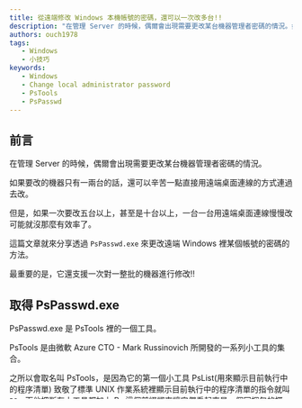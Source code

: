 ```yaml
---
title: 從遠端修改 Windows 本機帳號的密碼，還可以一次改多台!!
description: "在管理 Server 的時候，偶爾會出現需要更改某台機器管理者密碼的情況。如果要改的機器只有一兩台的話，還可以辛苦一點直接用遠端桌面連線的方式連過去改。但是，如果一次要改五台以上，甚至是十台以上，可能就會需要更聰明一點的方法了。"
authors: ouch1978
tags: 
   - Windows
   - 小技巧
keywords: 
   - Windows
   - Change local administrator password
   - PsTools
   - PsPasswd
---
```


## 前言

在管理 Server 的時候，偶爾會出現需要更改某台機器管理者密碼的情況。

如果要改的機器只有一兩台的話，還可以辛苦一點直接用遠端桌面連線的方式連過去改。

但是，如果一次要改五台以上，甚至是十台以上，一台一台用遠端桌面連線慢慢改可能就沒那麼有效率了。

這篇文章就來分享透過 `PsPasswd.exe` 來更改遠端 Windows 裡某個帳號的密碼的方法。

最重要的是，它還支援一次對一整批的機器進行修改!!

<!--truncate-->

## 取得 PsPasswd.exe

PsPasswd.exe 是 PsTools 裡的一個工具。

PsTools 是由微軟 Azure CTO - Mark Russinovich 所開發的一系列小工具的集合。

之所以會取名叫 PsTools，是因為它的第一個小工具 PsList(用來顯示目前執行中的程序清單) 致敬了標準 UNIX 作業系統裡顯示目前執行中的程序清單的指令就叫 `PS`，而他把所有小工具都加上 Ps 這個前綴詞來讓它們看起來是一個同捆包的概念，整個套裝就叫 PsTools。

說完故事，PsTools 的下載點在 [這裡](https://download.sysinternals.com/files/PSTools.zip "Download PsTools Suite")。

下載並且解壓縮之後，你應該就會看到裡面包含了今天的主角 - `PsPasswd.exe`。

## 所以我該怎麼使用呢?

我們可以透過命令提示字元切換到 PsPasswd.exe 的所在目錄，然後透過下面的指令來執行它：

```powershell
pspasswd {\\遠端機器的名稱或 IP} -u {擁有遠端管理者權限的帳號} -p {擁有遠端管理者權限帳號的密碼} {要被更改密碼的遠端帳號} {新密碼}
```

:::tip 小提示
1. 如果忽略遠端機器的名稱或 IP 的話，指令會在本機執行，也就是會修改到本機中指定帳號的密碼。
2. 如果沒輸入 -p 參數的話，屆時會跳出一個視窗讓我們輸入密碼。
3. 如果沒輸入新密碼的話，預設會使用 NULL 作為新的密碼，也就是不用密碼的意思。
:::

### 修改一台機器的密碼

```powershell
pspasswd \\192.168.173.101 -u ouch1978 -p ILoveOuch1978 Administrator MyNewPassword
```

### 修改多台機器的密碼

#### 用逗號分隔多台機器

如果需要改多台的話，可以用逗號分隔多台電腦的名稱或是 IP，例如：

```powershell
pspasswd \\192.168.173.101,\\192.168.173.102,\\192.168.173.103 -u ouch1978 -p ILoveOuch1978 Administrator MyNewPassword
```

#### 使用機器清單檔

我們也可以把所有的機器名稱或 IP 放到一個文字檔裡，再把它餵給 PsPasswd.exe，例如：

```plain title=C:\ServerList.txt
192.168.173.101
192.168.173.102
192.168.173.103
MyWindows11
```

然後執行：

```powershell
pspasswd @C:\ServerList.txt -u ouch1978 -p ILoveOuch1978 Administrator MyNewPassword
```

就可以一次針對 ServerList.txt 裡面包含的所有電腦進行修改。

:::tip 小提示
清單檔裡面的每筆機器名稱或 IP 前面都不用加上 `\\`。
:::

### 修改整個網域所有機器的密碼

如果需要一次針對整個網域中所有電腦進行修改的話，可以使用萬用字元來達成目的：

```powershell
pspasswd \\* -u ouch1978 -p ILoveOuch1978 Administrator MyNewPassword
```

:::danger 警告
修改整個網域中所有電腦的密碼是一件非常具有風險的行為，請務必重複確認自己知道自己在幹嘛再送出指令。
:::

以上。
